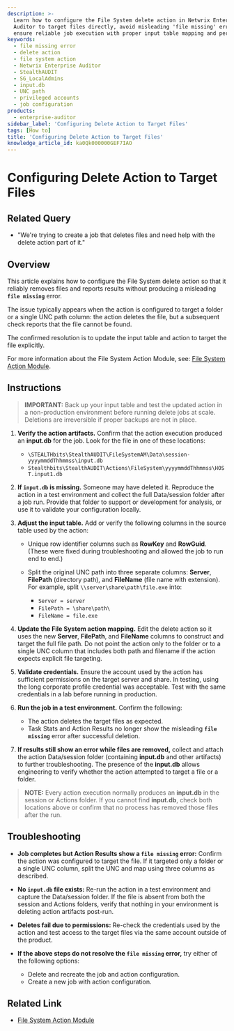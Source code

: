 ```yaml
---
description: >-
  Learn how to configure the File System delete action in Netwrix Enterprise
  Auditor to target files directly, avoid misleading 'file missing' errors, and
  ensure reliable job execution with proper input table mapping and permissions.
keywords:
  - file missing error
  - delete action
  - file system action
  - Netwrix Enterprise Auditor
  - StealthAUDIT
  - SG_LocalAdmins
  - input.db
  - UNC path
  - privileged accounts
  - job configuration
products:
  - enterprise-auditor
sidebar_label: 'Configuring Delete Action to Target Files'
tags: [How to]
title: 'Configuring Delete Action to Target Files'
knowledge_article_id: ka0Qk000000GEF7IAO
---
```


# Configuring Delete Action to Target Files

## Related Query

* "We're trying to create a job that deletes files and need help with the delete action part of it."

## Overview

This article explains how to configure the File System delete action so that it reliably removes files and reports results without producing a misleading **`file missing`** error.

The issue typically appears when the action is configured to target a folder or a single UNC path column: the action deletes the file, but a subsequent check reports that the file cannot be found.

The confirmed resolution is to update the input table and action to target the file explicitly.

For more information about the File System Action Module, see: [File System Action Module](https://docs.netwrix.com/docs/accessanalyzer/12_0/admin/action/filesystem/overview).

## Instructions

> **IMPORTANT:** Back up your input table and test the updated action in a non-production environment before running delete jobs at scale. Deletions are irreversible if proper backups are not in place.

1. **Verify the action artifacts.** Confirm that the action execution produced an **input.db** for the job. Look for the file in one of these locations:

   * `\STEALTHbits\StealthAUDIT\FileSystemAM\Data\session-yyyymmddThhmmss\input.db`
   * `Stealthbits\StealthAUDIT\Actions\FileSystem\yyyymmddThhmmss\HOST.input1.db`

2. **If `input.db` is missing.** Someone may have deleted it. Reproduce the action in a test environment and collect the full Data/session folder after a job run. Provide that folder to support or development for analysis, or use it to validate your configuration locally.

3. **Adjust the input table.** Add or verify the following columns in the source table used by the action:

   * Unique row identifier columns such as **RowKey** and **RowGuid**. (These were fixed during troubleshooting and allowed the job to run end to end.)
   * Split the original UNC path into three separate columns: **Server**, **FilePath** (directory path), and **FileName** (file name with extension). For example, split `\\server\share\path\file.exe` into:

     * `Server = server`
     * `FilePath = \share\path\`
     * `FileName = file.exe`

4. **Update the File System action mapping.** Edit the delete action so it uses the new **Server**, **FilePath**, and **FileName** columns to construct and target the full file path. Do not point the action only to the folder or to a single UNC column that includes both path and filename if the action expects explicit file targeting.

5. **Validate credentials.** Ensure the account used by the action has sufficient permissions on the target server and share. In testing, using the long corporate profile credential was acceptable. Test with the same credentials in a lab before running in production.

6. **Run the job in a test environment.** Confirm the following:

   * The action deletes the target files as expected.
   * Task Stats and Action Results no longer show the misleading **`file missing`** error after successful deletion.

7. **If results still show an error while files are removed,** collect and attach the action Data/session folder (containing **input.db** and other artifacts) to further troubleshooting. The presence of the **input.db** allows engineering to verify whether the action attempted to target a file or a folder.

> **NOTE:** Every action execution normally produces an **input.db** in the session or Actions folder. If you cannot find **input.db**, check both locations above or confirm that no process has removed those files after the run.

## Troubleshooting

* **Job completes but Action Results show a `file missing` error:** Confirm the action was configured to target the file. If it targeted only a folder or a single UNC column, split the UNC and map using three columns as described.
* **No `input.db` file exists:** Re-run the action in a test environment and capture the Data/session folder. If the file is absent from both the session and Actions folders, verify that nothing in your environment is deleting action artifacts post-run.
* **Deletes fail due to permissions:** Re-check the credentials used by the action and test access to the target files via the same account outside of the product.
* **If the above steps do not resolve the `file missing` error,** try either of the following options:

  * Delete and recreate the job and action configuration.
  * Create a new job with action configuration.

## Related Link

* [File System Action Module](https://docs.netwrix.com/docs/accessanalyzer/12_0/admin/action/filesystem/overview)
